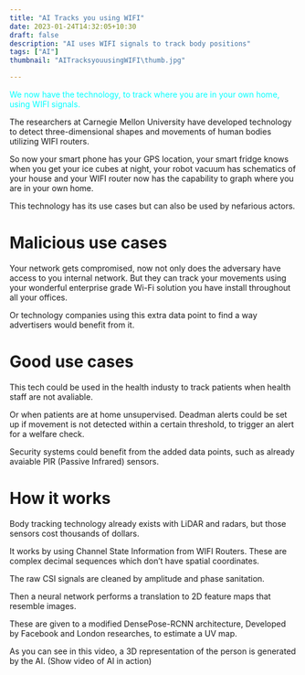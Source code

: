 ```yaml
---
title: "AI Tracks you using WIFI"
date: 2023-01-24T14:32:05+10:30
draft: false
description: "AI uses WIFI signals to track body positions"
tags: ["AI"]
thumbnail: "AITracksyouusingWIFI\thumb.jpg"

---
```


<span style="color:#00FFFF">We now have the technology, to track where you are in your own home, using WIFI signals.</span>


The researchers at Carnegie Mellon University have developed technology to detect three-dimensional shapes and movements of human bodies utilizing WIFI routers.

So now your smart phone has your GPS location, your smart fridge knows when you get your ice cubes at night, your robot vacuum has schematics of your house and your WIFI router now has the capability to graph where you are in your own home.

This technology has its use cases but can also be used by nefarious actors. 


# Malicious use cases


Your network gets compromised, now not only does the adversary have access to you internal network. But they can track your movements using your wonderful enterprise grade Wi-Fi solution you have install throughout all your offices.

Or technology companies using this extra data point to find a way advertisers would benefit from it.


# Good use cases


This tech could be used in the health industy to track patients when health staff are not avaliable.

Or when patients are at home unsupervised. Deadman alerts could be set up if movement is not detected within a certain threshold, to trigger an alert for a welfare check.

Security systems could benefit from the added data points, such as already avaiable PIR (Passive Infrared) sensors.


# How it works


Body tracking technology already exists with LiDAR and radars, but those sensors cost thousands of dollars.

It works by using Channel State Information from WIFI Routers.  These are complex decimal sequences which don’t have spatial coordinates.

The raw CSI signals are cleaned by amplitude and phase sanitation. 

Then a neural network performs a translation to 2D feature maps that resemble images.

These are given to a modified DensePose-RCNN architecture, Developed by Facebook and London researches, to estimate a UV map. 

As you can see in this video, a 3D representation of the person is generated by the AI. (Show video of AI in action)